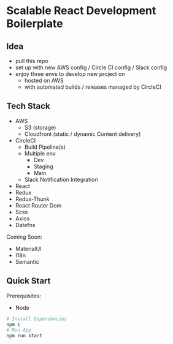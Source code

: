 # Scalable React Development Boilerplate

## Idea

- pull this repo
- set up with new AWS config / Circle CI config / Slack config
- enjoy three envs to develop new project on
  - hosted on AWS
  - with automated builds / releases managed by CircleCI

## Tech Stack

- AWS
  - S3 (storage)
  - Cloudfront (static / dynamic Content delivery)
- CircleCI
  - Build Pipeline(s)
  - Multiple env
    - Dev
    - Staging
    - Main
  - Slack Notification Integration
- React
- Redux
- Redux-Thunk
- React Router Dom
- Scss
- Axios
- Datefns

Coming Soon:

- MaterialUI
- I18n
- Semantic

## Quick Start

Prerequisites:

- Node

```bash
# Install Dependancies
npm i
# Run App
npm run start
```
